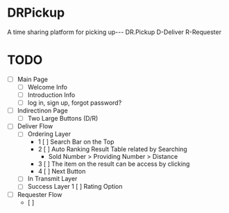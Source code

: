 # DRPickup
A time sharing platform for picking up--- DR.Pickup
  D-Deliver
  R-Requester


# TODO
- [ ] Main Page
  - [ ] Welcome Info
  - [ ] Introduction Info
  - [ ] log in, sign up, forgot password?
- [ ] Indirectinon Page
  - [ ] Two Large Buttons (D/R)
- [ ] Deliver Flow
  - [ ] Ordering Layer
    - 1 [ ] Search Bar on the Top
    - 2 [ ] Auto Ranking Result Table related by Searching
      - Sold Number > Providing Number > Distance
    - 3 [ ] The item on the result can be access by clicking
    - 4 [ ] Next Button
  - [ ] In Transmit Layer
  - [ ] Success Layer
    1 [ ] Rating Option
- [ ] Requester Flow
  - [ ]
